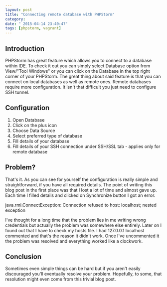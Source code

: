 ```yaml
---
layout: post
title: "Connecting remote database with PHPStorm"
category: 
date: " 2015-04-14 23:40:47"
tags: [phpstorm, vagrant]
---
```


## Introduction

PHPStorm has great feature which allows you to connect to a database within IDE. To check it out you can simply
select Database option from View/"Tool Windows" or you can click on the Database in the top right corner of your
PHPStorm. The great thing about said feature is that you can connect on local databases as well as remote ones.
Remote databases require more configuration. It isn't that difficult you just need to configure SSH tunnel.

## Configuration

1. Open Database
2. Click on the plus icon
3. Choose Data Source
4. Select preferred type of database
5. Fill details of your database
6. Fill details of your SSH connection under SSH/SSL tab - applies only for remote database

## Problem?

That's it. As you can see for yourself the configuration is really simple and straightforward, if you have all required
details. The point of writing this blog post in the first place was that I lost a lot of time and almost gave up.
Each time I filled details and clicked on Synchronize button I got an error.

java.rmi.ConnectException: Connection refused to host: localhost; nested exception

I've thought for a long time that the problem lies in me writing wrong credentials but actually the problem was
somewhere else entirely. Later on I found out that I have to check my hosts file. I had 127.0.0.1 localhost
commented and that's the reason it didn't work. Once I've uncommented it the problem was resolved and everything worked
like a clockwork.

## Conclusion

Sometimes even simple things can be hard but if you aren't easily discouraged you'll eventually resolve your problem.
Hopefully, to some, that resolution might even come from this trivial blog post.
